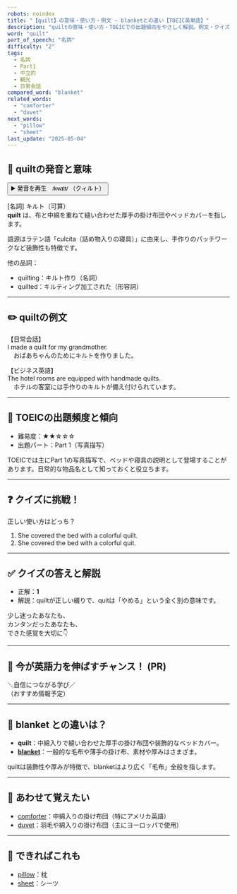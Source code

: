 ```yaml
---
robots: noindex
title: "【quilt】の意味・使い方・例文 ― blanketとの違い【TOEIC英単語】"
description: "quiltの意味・使い方・TOEICでの出題傾向をやさしく解説。例文・クイズ付きでblanketとの違いもわかりやすく学べます。"
word: "quilt"
part_of_speech: "名詞"
difficulty: "2"
tags:
  - 名詞
  - Part1
  - 中立的
  - 観光
  - 日常会話
compared_word: "blanket"
related_words:
  - "comforter"
  - "duvet"
next_words:
  - "pillow"
  - "sheet"
last_update: "2025-05-04"
---
```


## 🔰 quiltの発音と意味

<button class="play-audio" onclick="playTTS('quilt')">
  <span class="play-audio-main">
    ▶️ 発音を再生　/kwɪlt/
  </span>
  <span class="play-audio-sub">
    （クィルト）
  </span>
</button>

[名詞] キルト（可算）  
**quilt** は、布と中綿を重ねて縫い合わせた厚手の掛け布団やベッドカバーを指します。

語源はラテン語「culcita（詰め物入りの寝具）」に由来し、手作りのパッチワークなど装飾性も特徴です。

他の品詞：  
- quilting：キルト作り（名詞）
- quilted：キルティング加工された（形容詞）

---

## ✏️ quiltの例文

【日常会話】  
I made a quilt for my grandmother.  
　おばあちゃんのためにキルトを作りました。

【ビジネス英語】  
The hotel rooms are equipped with handmade quilts.  
　ホテルの客室には手作りのキルトが備え付けられています。

---

## 🎯 TOEICの出題頻度と傾向

- 難易度：★★☆☆☆
- 出題パート：Part 1（写真描写）

TOEICでは主にPart 1の写真描写で、ベッドや寝具の説明として登場することがあります。日常的な物品名として知っておくと役立ちます。

---

## ❓ クイズに挑戦！

正しい使い方はどっち？

1. She covered the bed with a colorful quilt.  
2. She covered the bed with a colorful quit.

---

## ✅ クイズの答えと解説

- 正解：**1**
- 解説：quiltが正しい綴りで、quitは「やめる」という全く別の意味です。

少し迷ったあなたも、  
カンタンだったあなたも、  
できた感覚を大切に👇️

---

## 🚀 今が英語力を伸ばすチャンス！ (PR)

<div class="info-center">
＼自信につながる学び／<br>  
（おすすめ情報予定）
</div>

---

## 🤔  blanket との違いは？

- **quilt**：中綿入りで縫い合わせた厚手の掛け布団や装飾的なベッドカバー。
- **[blanket](/word/blanket)**：一般的な毛布や薄手の掛け布、素材や厚みはさまざま。

quiltは装飾性や厚みが特徴で、blanketはより広く「毛布」全般を指します。

---

## 🧩 あわせて覚えたい

- [comforter](/word/comforter)：中綿入りの掛け布団（特にアメリカ英語）
- [duvet](/word/duvet)：羽毛や綿入りの掛け布団（主にヨーロッパで使用）

---

## 📖 できればこれも

- [pillow](/word/pillow)：枕
- [sheet](/word/sheet)：シーツ

<!-- cvid: aid13_bid18 -->
